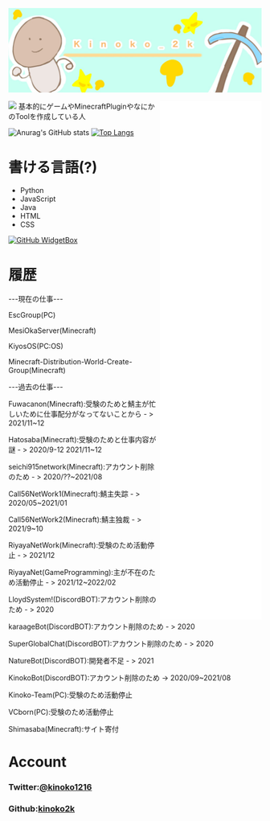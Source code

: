 <p class="profile-img" align="center">
 <img src="kinoko-header2.jpeg" width=800>
</p>

<img src="https://github-widgetbox.vercel.app/api/profile?username=kinoko2k&data=followers,repositories,stars,commits" width="600">
<a href="https://github.com/lowlighter/metrics" >
  <img align="right" width="40%" src="https://raw.githubusercontent.com/kinoko2k/kinoko2k/master/github-metrics.svg" />
</a>
基本的にゲームやMinecraftPluginやなにかのToolを作成している人

![Anurag's GitHub stats](https://github-readme-stats.vercel.app/api?username=kinoko2k&bg_color=30,e96443,904e95&title_color=fff&text_color=fff)
[![Top Langs](https://github-readme-stats.vercel.app/api/top-langs/?username=kinoko2k)](https://github.com/kinoko2k/github-readme-stats)


# 書ける言語(?)
- Python
- JavaScript
- Java
- HTML
- CSS

[![GitHub WidgetBox](https://github-widgetbox.vercel.app/api/skills?names=js,java,python,html,css,json,markdown)](https://github.com/kinoko2k)


# 履歴
---現在の仕事---

EscGroup(PC)

MesiOkaServer(Minecraft)

KiyosOS(PC:OS)

Minecraft-Distribution-World-Create-Group(Minecraft)

---過去の仕事---

Fuwacanon(Minecraft):受験のためと鯖主が忙しいために仕事配分がなってないことから - > 2021/11~12

Hatosaba(Minecraft):受験のためと仕事内容が謎 - > 2020/9-12 2021/11~12

seichi915network(Minecraft):アカウント削除のため - > 2020/??~2021/08

Call56NetWork1(Minecraft):鯖主失踪 - > 2020/05~2021/01

Call56NetWork2(Minecraft):鯖主独裁 - > 2021/9~10

RiyayaNetWork(Minecraft):受験のため活動停止 - > 2021/12

RiyayaNet(GameProgramming):主が不在のため活動停止 - > 2021/12~2022/02

LloydSystem!(DiscordBOT):アカウント削除のため - > 2020

karaageBot(DiscordBOT):アカウント削除のため - > 2020

SuperGlobalChat(DiscordBOT):アカウント削除のため - > 2020

NatureBot(DiscordBOT):開発者不足 - > 2021

KinokoBot(DiscordBOT):アカウント削除のため -> 2020/09~2021/08

Kinoko-Team(PC):受験のため活動停止

VCborn(PC):受験のため活動停止 

Shimasaba(Minecraft):サイト寄付


# Account
### Twitter:[@kinoko1216](https://twitter.com/kinoko1216)
### Github:[kinoko2k](https://github.com/kinoko2k)
